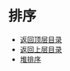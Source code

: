 # 排序

* [返回顶层目录](../../../SUMMARY.md)
* [返回上层目录](../data-structures-and-algorithms.md)
* [堆排序](heap-sort.md)



